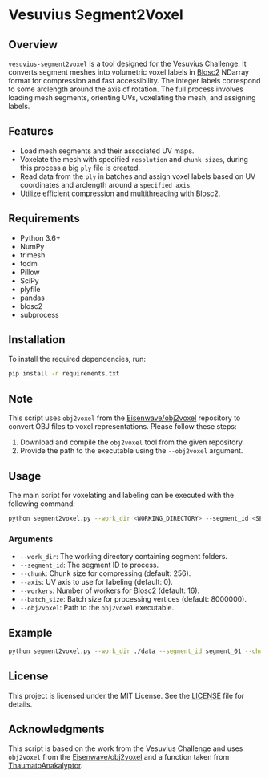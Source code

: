 # Vesuvius Segment2Voxel

## Overview

`vesuvius-segment2voxel` is a tool designed for the Vesuvius Challenge. It converts segment meshes into volumetric voxel labels in [Blosc2](https://github.com/Blosc/c-blosc2) NDarray format for compression and fast accessibility. The integer labels correspond to some arclength around the axis of rotation. The full process involves loading mesh segments, orienting UVs, voxelating the mesh, and assigning labels.

## Features

- Load mesh segments and their associated UV maps.
- Voxelate the mesh with specified `resolution` and `chunk sizes`, during this process a big `ply` file is created.
- Read data from the `ply` in batches and assign voxel labels based on UV coordinates and arclength around a `specified axis`.
- Utilize efficient compression and multithreading with Blosc2.

## Requirements

- Python 3.6+
- NumPy
- trimesh
- tqdm
- Pillow
- SciPy
- plyfile
- pandas
- blosc2
- subprocess

## Installation

To install the required dependencies, run:

```sh
pip install -r requirements.txt
```

## Note

This script uses `obj2voxel` from the [Eisenwave/obj2voxel](https://github.com/Eisenwave/obj2voxel) repository to convert OBJ files to voxel representations. Please follow these steps:

1. Download and compile the `obj2voxel` tool from the given repository.
2. Provide the path to the executable using the `--obj2voxel` argument.


## Usage

The main script for voxelating and labeling can be executed with the following command:

```sh
python segment2voxel.py --work_dir <WORKING_DIRECTORY> --segment_id <SEGMENT_ID> --chunk <CHUNK_SIZE> --axis <UV_AXIS> --workers <NUM_WORKERS> --batch_size <BATCH_SIZE> --obj2voxel <OBJ2VOXEL_EXECUTABLE>
```

### Arguments

- `--work_dir`: The working directory containing segment folders.
- `--segment_id`: The segment ID to process.
- `--chunk`: Chunk size for compressing (default: 256).
- `--axis`: UV axis to use for labeling (default: 0).
- `--workers`: Number of workers for Blosc2 (default: 16).
- `--batch_size`: Batch size for processing vertices (default: 8000000).
- `--obj2voxel`: Path to the `obj2voxel` executable.


## Example

```sh
python segment2voxel.py --work_dir ./data --segment_id segment_01 --chunk 256 --axis 0 --workers 16 --batch_size 8000000 --obj2voxel /path/to/obj2voxel
```

## License

This project is licensed under the MIT License. See the [LICENSE](LICENSE) file for details.

## Acknowledgments

This script is based on the work from the Vesuvius Challenge and uses `obj2voxel` from the [Eisenwave/obj2voxel](https://github.com/Eisenwave/obj2voxel) and a function taken from [ThaumatoAnakalyptor](https://github.com/schillij95/ThaumatoAnakalyptor).
